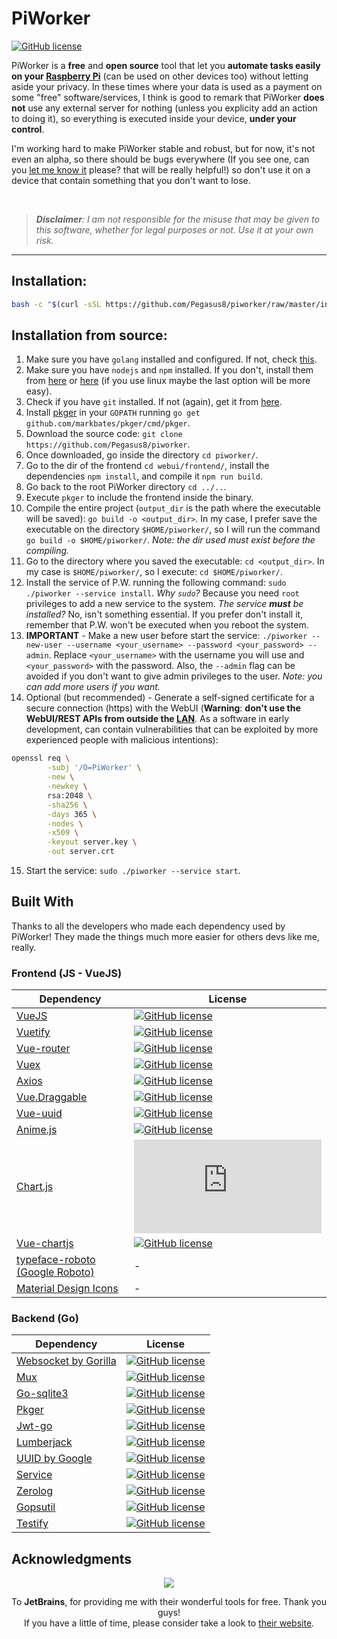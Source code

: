 # PiWorker 

[![GitHub license](https://img.shields.io/github/license/Pegasus8/piworker)](https://github.com/Pegasus8/piworker/blob/master/LICENSE.md)

PiWorker is a **free** and **open source** tool that let you **automate tasks easily on your [Raspberry Pi](https://www.raspberrypi.org)** (can be used on other devices too) without letting aside your privacy. In these times where your data is used as a payment on some "free" software/services, I think is good to remark that PiWorker **does not** use any external server for nothing (unless you explicity add an action to doing it), so everything is executed inside your device, **under your control**.

I'm working hard to make PiWorker stable and robust, but for now, it's not even an alpha, so there should be bugs everywhere (If you see one, can you [let me know it](https://github.com/Pegasus8/piworker/issues/new/choose) please? that will be really helpful!) so don't use it on a device that contain something that you don't want to lose.

<br>

> _**Disclaimer**: I am not responsible for the misuse that may be given to this software, whether for legal purposes or not. Use it at your own risk._

-----

## Installation:
```bash
bash -c "$(curl -sSL https://github.com/Pegasus8/piworker/raw/master/install.sh)"
```

## Installation from source:
1. Make sure you have `golang` installed and configured. If not, check [this](https://golang.org/doc/install).
2. Make sure you have `nodejs` and `npm` installed. If you don't, install them from [here](https://nodejs.org/en/) or [here](https://github.com/nodesource/distributions) (if you use linux maybe the last option will be more easy).
3. Check if you have `git` installed. If not (again), get it from [here](https://git-scm.com/downloads).
4. Install [pkger](https://github.com/markbates/pkger) in your `GOPATH` running `go get github.com/markbates/pkger/cmd/pkger`.
5. Download the source code: `git clone https://github.com/Pegasus8/piworker`.
6. Once downloaded, go inside the directory `cd piworker/`.
7. Go to the dir of the frontend `cd webui/frontend/`, install the dependencies `npm install`, and compile it `npm run build`.
8. Go back to the root PiWorker directory `cd ../..`.
9. Execute `pkger` to include the frontend inside the binary.
10. Compile the entire project (`output_dir` is the path where the executable will be saved): `go build -o <output_dir>`. In my case, I prefer save the executable on the directory `$HOME/piworker/`, so I will run the command `go build -o $HOME/piworker/`. *Note: the dir used must exist before the compiling.*
11. Go to the directory where you saved the executable: `cd <output_dir>`. In my case is `$HOME/piworker/`, so I execute: `cd $HOME/piworker/`.
12. Install the service of P.W. running the following command: `sudo ./piworker --service install`. *Why `sudo`?* Because you need `root` privileges to add a new service to the system. *The service **must** be installed?* No, isn't something essential. If you prefer don't install it, remember that P.W. won't be executed when you reboot the system.
13. **IMPORTANT** - Make a new user before start the service: `./piworker --new-user --username <your_username> --password <your_password> --admin`. Replace `<your_username>` with the username you will use and `<your_password>` with the password. Also, the `--admin` flag can be avoided if you don't want to give admin privileges to the user. *Note: you can add more users if you want.*
14. Optional (but recommended) - Generate a self-signed certificate for a secure connection (https) with the WebUI (**Warning**: **don't use the WebUI/REST APIs from outside the [LAN](https://en.wikipedia.org/wiki/Local_area_network)**. As a software in early development, can contain vulnerabilities that can be exploited by more experienced people with malicious intentions):
```bash
openssl req \
        -subj '/O=PiWorker' \
        -new \
        -newkey \
        rsa:2048 \
        -sha256 \
        -days 365 \
        -nodes \
        -x509 \
        -keyout server.key \
        -out server.crt
```
15. Start the service: `sudo ./piworker --service start`.


## Built With
Thanks to all the developers who made each dependency used by PiWorker! They made the things much more easier for others devs like me, really.

### Frontend (JS - VueJS)
Dependency | License
--- | ---
[VueJS](https://vuejs.org/) | [![GitHub license](https://img.shields.io/github/license/vuejs/vue)](https://github.com/vuejs/vue/blob/dev/LICENSE)
[Vuetify](https://vuetifyjs.com) | [![GitHub license](https://img.shields.io/github/license/vuetifyjs/vuetify)](https://github.com/vuetifyjs/vuetify/blob/master/LICENSE.md)
[Vue-router](https://router.vuejs.org/) | [![GitHub license](https://img.shields.io/github/license/vuejs/vue-router)](https://github.com/vuejs/vue-router/blob/dev/LICENSE)
[Vuex](https://vuex.vuejs.org/) | [![GitHub license](https://img.shields.io/github/license/vuejs/vuex)](https://github.com/vuejs/vuex/blob/dev/LICENSE)
[Axios](https://github.com/axios/axios) | [![GitHub license](https://img.shields.io/github/license/axios/axios)](https://github.com/axios/axios/blob/master/LICENSE)
[Vue.Draggable](https://github.com/SortableJS/Vue.Draggable) | [![GitHub license](https://img.shields.io/github/license/SortableJS/Vue.Draggable)](https://github.com/SortableJS/Vue.Draggable/blob/master/LICENSE)
[Vue-uuid](https://github.com/VitorLuizC/vue-uuid) | [![GitHub license](https://img.shields.io/github/license/VitorLuizC/vue-uuid)](https://github.com/VitorLuizC/vue-uuid/blob/master/LICENSE)
[Anime.js](https://animejs.com/) | [![GitHub license](https://img.shields.io/github/license/juliangarnier/anime)](https://github.com/juliangarnier/anime/blob/master/LICENSE.md)
[Chart.js](https://www.chartjs.org/) | [![GitHub license](https://img.shields.io/github/license/chartjs/Chart.js)](https://github.com/chartjs/Chart.js/blob/master/LICENSE.md)
[Vue-chartjs](https://vue-chartjs.org) | [![GitHub license](https://img.shields.io/github/license/apertureless/vue-chartjs)](https://github.com/apertureless/vue-chartjs/blob/develop/LICENSE.txt)
[typeface-roboto (Google Roboto)](https://github.com/KyleAMathews/typefaces/tree/master/packages/roboto) | -
[Material Design Icons](https://materialdesignicons.com/) | -

### Backend (Go)
Dependency | License
--- | ---
[Websocket by Gorilla](https://github.com/gorilla/websocket) | [![GitHub license](https://img.shields.io/github/license/gorilla/websocket)](https://github.com/gorilla/websocket/blob/master/LICENSE)
[Mux](https://github.com/gorilla/mux) | [![GitHub license](https://img.shields.io/github/license/gorilla/mux)](https://github.com/gorilla/mux/blob/master/LICENSE)
[Go-sqlite3](https://github.com/mattn/go-sqlite3) | [![GitHub license](https://img.shields.io/github/license/mattn/go-sqlite3)](https://github.com/mattn/go-sqlite3/blob/master/LICENSE)
[Pkger](https://github.com/markbates/pkger) | [![GitHub license](https://img.shields.io/github/license/markbates/pkger)](https://github.com/markbates/pkger/blob/master/LICENSE)
[Jwt-go](https://github.com/dgrijalva/jwt-go) | [![GitHub license](https://img.shields.io/github/license/dgrijalva/jwt-go)](https://github.com/dgrijalva/jwt-go/blob/master/LICENSE)
[Lumberjack](https://github.com/natefinch/lumberjack) | [![GitHub license](https://img.shields.io/github/license/natefinch/lumberjack)](https://github.com/natefinch/lumberjack/blob/v2.0/LICENSE)
[UUID by Google](https://github.com/google/uuid) | [![GitHub license](https://img.shields.io/github/license/google/uuid)](https://github.com/google/uuid/blob/master/LICENSE)
[Service](https://github.com/kardianos/service) | [![GitHub license](https://img.shields.io/github/license/kardianos/service)](https://github.com/kardianos/service/blob/master/LICENSE)
[Zerolog](https://github.com/rs/zerolog) | [![GitHub license](https://img.shields.io/github/license/rs/zerolog)](https://github.com/rs/zerolog/blob/master/LICENSE)
[Gopsutil](https://github.com/shirou/gopsutil) | [![GitHub license](https://img.shields.io/badge/license-BSD-green)](https://github.com/shirou/gopsutil/blob/master/LICENSE)
[Testify](https://github.com/stretchr/testify) | [![GitHub license](https://img.shields.io/github/license/stretchr/testify)](https://github.com/stretchr/testify/blob/master/LICENSE)

## Acknowledgments

<p align="center">
        <img src="https://user-images.githubusercontent.com/43992893/87373742-a096ef80-c560-11ea-9f2c-497a91213b77.png">
</p>

<p align="center">
        To <strong>JetBrains</strong>, for providing me with their wonderful tools for free. Thank you guys! <br>
        If you have a little of time, please consider take a look to <a href="https://www.jetbrains.com/?from=PiWorker">their website</a>.
</p>
